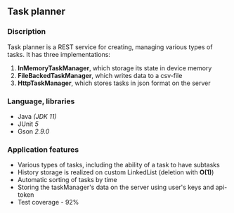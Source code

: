 ## Task planner

### Discription

Task planner is a REST service for creating, managing various types of tasks. It has three implementations:

1. **InMemoryTaskManager**, which storage its state in device memory
2. **FileBackedTaskManager**, which writes data to a csv-file
3. **HttpTaskManager**, which stores tasks in json format on the server

### Language, libraries

- Java _(JDK 11)_
- JUnit _5_
- Gson _2.9.0_

### Application features

- Various types of tasks, including the ability of a task to have subtasks
- History storage is realized on custom LinkedList (deletion with **O(1)**)
- Automatic sorting of tasks by time
- Storing the taskManager's data on the server using user's keys and api-token
- Test coverage - 92%

<div>
<a href="https://github.com/isthatkirill">
	<img src="https://img.shields.io/badge/created%20by-isthatkirill-blue.svg?style=flat" alt="">
</a>
</div>
